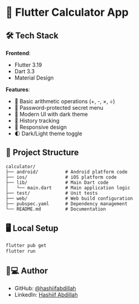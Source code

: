 # 🧮 Flutter Calculator App

## 🛠 Tech Stack

**Frontend**:
- Flutter 3.19
- Dart 3.3
- Material Design

**Features**:
- 🔢 Basic arithmetic operations (+, -, ×, ÷)
- 🔐 Password-protected secret menu
- 🎨 Modern UI with dark theme
- 🔄 History tracking
- 📱 Responsive design
- 🌓 Dark/Light theme toggle

## 📂 Project Structure

```
calculator/
├── android/          # Android platform code
├── ios/              # iOS platform code
├── lib/              # Main Dart code
│   └── main.dart     # Main application logic
├── test/             # Unit tests
├── web/              # Web build configuration
├── pubspec.yaml      # Dependency management
└── README.md         # Documentation
```

## 🖥 Local Setup

```bash
flutter pub get
flutter run
```

## 👨💻 Author
- GitHub: [@hashiifabdillah](https://github.com/hashiifab)
- LinkedIn: [Hashiif Abdillah](https://www.linkedin.com/in/hashiif-abdillah-665373297/)
```
